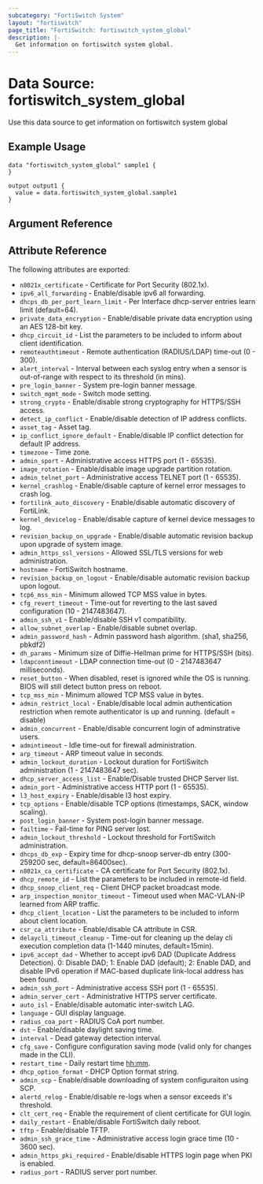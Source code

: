 ```yaml
---
subcategory: "FortiSwitch System"
layout: "fortiswitch"
page_title: "FortiSwitch: fortiswitch_system_global"
description: |-
  Get information on fortiswitch system global.
---
```


# Data Source: fortiswitch_system_global
Use this data source to get information on fortiswitch system global

## Example Usage

```hcl
data "fortiswitch_system_global" sample1 {
}

output output1 {
  value = data.fortiswitch_system_global.sample1
}
```

## Argument Reference



## Attribute Reference

The following attributes are exported:

* `n8021x_certificate` - Certificate for Port Security (802.1x).
* `ipv6_all_forwarding` - Enable/disable ipv6 all forwarding.
* `dhcps_db_per_port_learn_limit` - Per Interface dhcp-server entries learn limit (default=64).
* `private_data_encryption` - Enable/disable private data encryption using an AES 128-bit key.
* `dhcp_circuit_id` - List the parameters to be included to inform about client identification.
* `remoteauthtimeout` - Remote authentication (RADIUS/LDAP) time-out (0 - 300).
* `alert_interval` - Interval between each syslog entry when a sensor is out-of-range with respect to its threshold (in mins).
* `pre_login_banner` - System pre-login banner message.
* `switch_mgmt_mode` - Switch mode setting.
* `strong_crypto` - Enable/disable strong cryptography for HTTPS/SSH access.
* `detect_ip_conflict` - Enable/disable detection of IP address conflicts.
* `asset_tag` - Asset tag.
* `ip_conflict_ignore_default` - Enable/disable IP conflict detection for default IP address.
* `timezone` - Time zone.
* `admin_sport` - Administrative access HTTPS port (1 - 65535).
* `image_rotation` - Enable/disable image upgrade partition rotation.
* `admin_telnet_port` - Administrative access TELNET port (1 - 65535).
* `kernel_crashlog` - Enable/disable capture of kernel error messages to crash log.
* `fortilink_auto_discovery` - Enable/disable automatic discovery of FortiLink.
* `kernel_devicelog` - Enable/disable capture of kernel device messages to log.
* `revision_backup_on_upgrade` - Enable/disable automatic revision backup upon upgrade of system image.
* `admin_https_ssl_versions` - Allowed SSL/TLS versions for web administration.
* `hostname` - FortiSwitch hostname.
* `revision_backup_on_logout` - Enable/disable automatic revision backup upon logout.
* `tcp6_mss_min` - Minimum allowed TCP MSS value in bytes.
* `cfg_revert_timeout` - Time-out for reverting to the last saved configuration (10 - 2147483647).
* `admin_ssh_v1` - Enable/disable SSH v1 compatibility.
* `allow_subnet_overlap` - Enable/disable subnet overlap.
* `admin_password_hash` - Admin password hash algorithm. (sha1, sha256, pbkdf2)
* `dh_params` - Minimum size of Diffie-Hellman prime for HTTPS/SSH (bits).
* `ldapconntimeout` - LDAP connection time-out (0 - 2147483647 milliseconds).
* `reset_button` - When disabled, reset is ignored while the OS is running.
				  BIOS will still detect button press on reboot.
* `tcp_mss_min` - Minimum allowed TCP MSS value in bytes.
* `admin_restrict_local` - Enable/disable local admin authentication restriction when remote authenticator is up and running. (default = disable)
* `admin_concurrent` - Enable/disable concurrent login of adminstrative users.
* `admintimeout` - Idle time-out for firewall administration.
* `arp_timeout` - ARP timeout value in seconds.
* `admin_lockout_duration` - Lockout duration for FortiSwitch administration (1 - 2147483647 sec).
* `dhcp_server_access_list` - Enable/Disable trusted DHCP Server list.
* `admin_port` - Administrative access HTTP port (1 - 65535).
* `l3_host_expiry` - Enable/disable l3 host expiry.
* `tcp_options` - Enable/disable TCP options (timestamps, SACK, window scaling).
* `post_login_banner` - System post-login banner message.
* `failtime` - Fail-time for PING server lost.
* `admin_lockout_threshold` - Lockout threshold for FortiSwitch administration.
* `dhcps_db_exp` - Expiry time for dhcp-snoop server-db entry (300-259200 sec, default=86400sec).
* `n8021x_ca_certificate` - CA certificate for Port Security (802.1x).
* `dhcp_remote_id` - List the parameters to be included in remote-id field.
* `dhcp_snoop_client_req` - Client DHCP packet broadcast mode.
* `arp_inspection_monitor_timeout` - Timeout used when MAC-VLAN-IP learned from ARP traffic.
* `dhcp_client_location` - List the parameters to be included to inform about client location.
* `csr_ca_attribute` - Enable/disable CA attribute in CSR.
* `delaycli_timeout_cleanup` - Time-out for cleaning up the delay cli execution completion data (1-1440 minutes, default=15min).
* `ipv6_accept_dad` - Whether to accept ipv6 DAD (Duplicate Address Detection).
	0: Disable DAD;
	1: Enable DAD (default);
	2: Enable DAD, and disable IPv6 operation if MAC-based duplicate link-local address has been found.
* `admin_ssh_port` - Administrative access SSH port (1 - 65535).
* `admin_server_cert` - Administrative HTTPS server certificate.
* `auto_isl` - Enable/disable automatic inter-switch LAG.
* `language` - GUI display language.
* `radius_coa_port` - RADIUS CoA port number.
* `dst` - Enable/disable daylight saving time.
* `interval` - Dead gateway detection interval.
* `cfg_save` - Configure configuration saving mode (valid only for changes made in the CLI).
* `restart_time` - Daily restart time <hh:mm>.
* `dhcp_option_format` - DHCP Option format string.
* `admin_scp` - Enable/disable downloading of system configuraiton using SCP.
* `alertd_relog` - Enable/disable re-logs when a sensor exceeds it's threshold.
* `clt_cert_req` - Enable the requirement of client certificate for GUI login.
* `daily_restart` - Enable/disable FortiSwitch daily reboot.
* `tftp` - Enable/disable TFTP.
* `admin_ssh_grace_time` - Administrative access login grace time (10 - 3600 sec).
* `admin_https_pki_required` - Enable/disable HTTPS login page when PKI is enabled.
* `radius_port` - RADIUS server port number.

